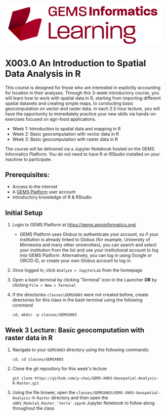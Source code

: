 <img src="images/GEMS Informatics Learning.png" width=600 alt="GEMS Learning Logo" title="GEMS Learning" />

# X003.0 An Introduction to Spatial Data Analysis in R

This course is designed for those who are interested in explicitly accounting for location in their analyses. Through this 3-week introductory course, you will learn how to work with spatial data in R, starting from importing different spatial datasets and creating simple maps, to conducting basic geocomputation on vector and raster data. In each 2.5 hour lecture, you will have the opportunity to immediately practice your new skills via hands-on exercises focused on agri-food applications. 

- Week 1: Introduction to spatial data and mapping in R
- Week 2: Basic geocomputation with vector data in R
- Week 3: Basic geocomputation with raster data in R 

The course will be delivered via a Jupyter Notebook hosted on the GEMS Informatics Platform. You do not need to have R or RStudio installed on your machine to participate.

## Prerequisites: 
- Access to the internet
- A [GEMS Platform](https://gems.agroinformatics.org/webui/#) user account
- Introductory knowledge of R & RStudio  

## Initial Setup
1. Login to GEMS Platform at https://gems.agroinformatics.org/
    - GEMS Platform uses Globus to authenticate your account, so if your institution is already linked to Globus (for example, University of Minnesota and many other universities), you can search and select your institution from the list and use your institutional account to log into GEMS Platform. Alternatively, you can log in using Google or ORCID iD, or create  your own Globus account to log in.   

2. Once logged in, click `Analyze > JupyterLab` from the homepage

3. Open a bash terminal by clicking 'Terminal' icon in the Launcher **OR** by clicking `File > New > Terminal`

4. If the directories `classes\GEMSX003` were not created before, create directories for this class in the bash terminal using the following command  
    ```shell
    cd; mkdir -p classes/GEMSX003
    ```  
     
## Week 3 Lecture: Basic geocomputation with raster data in R
1. Navigate to your `GEMSX003` directory using the following commands:
    ```shell
    cd; cd classes/GEMSX003
    ```
2. Clone the git repository for this week's lecture  
    ```shell
    git clone https://github.com/y-chai/GEMS-X003-Geospatial-Analysis-R-Raster.git
    ```
3. Using the file brower, open the `classes/GEMSX003/GEMS-X003-Geospatial-Analysis-R-Raster` directory and then open the `x003_Module3_Raster_'terra'.ipynb` Jupyter Notebook to follow along throughout the class 
